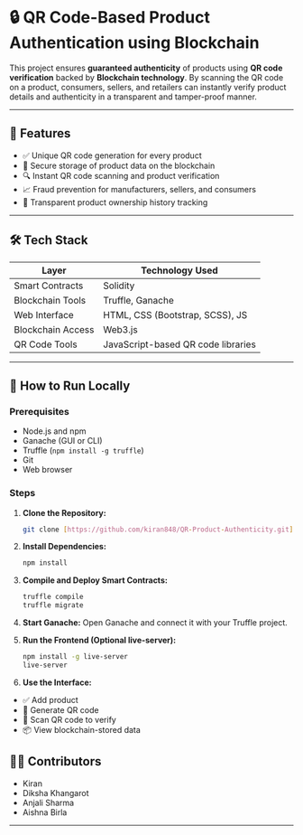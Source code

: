
# 🔒 QR Code-Based Product Authentication using Blockchain

This project ensures **guaranteed authenticity** of products using **QR code verification** backed by **Blockchain technology**. By scanning the QR code on a product, consumers, sellers, and retailers can instantly verify product details and authenticity in a transparent and tamper-proof manner.

---

## 📌 Features

- ✅ Unique QR code generation for every product
- 🔐 Secure storage of product data on the blockchain
- 🔍 Instant QR code scanning and product verification
- 📈 Fraud prevention for manufacturers, sellers, and consumers
- 🧩 Transparent product ownership history tracking

---

## 🛠 Tech Stack

| Layer            | Technology Used                     |
|------------------|-------------------------------------|
| Smart Contracts  | Solidity                            |
| Blockchain Tools | Truffle, Ganache                    |
| Web Interface    | HTML, CSS (Bootstrap, SCSS), JS     |
| Blockchain Access| Web3.js                             |
| QR Code Tools    | JavaScript-based QR code libraries  |

---

## 🚀 How to Run Locally

### Prerequisites
- Node.js and npm
- Ganache (GUI or CLI)
- Truffle (`npm install -g truffle`)
- Git
- Web browser

### Steps

1. **Clone the Repository:**
   ```bash
   git clone [https://github.com/kiran848/QR-Product-Authenticity.git]
   
2. **Install Dependencies:**
   ```bash
   npm install
3. **Compile and Deploy Smart Contracts:**
     ```bash
   truffle compile
   truffle migrate
   
5. **Start Ganache:**
    Open Ganache and connect it with your Truffle project.

6. **Run the Frontend (Optional live-server):**
   ```bash
   npm install -g live-server
   live-server
7. **Use the Interface:**
  - ✅ Add product
  - 🔐 Generate QR code
  - 📲 Scan QR code to verify
  - 📦 View blockchain-stored data



## 🙋‍♀️ Contributors

- Kiran 
- Diksha Khangarot
- Anjali Sharma
- Aishna Birla

----






 



